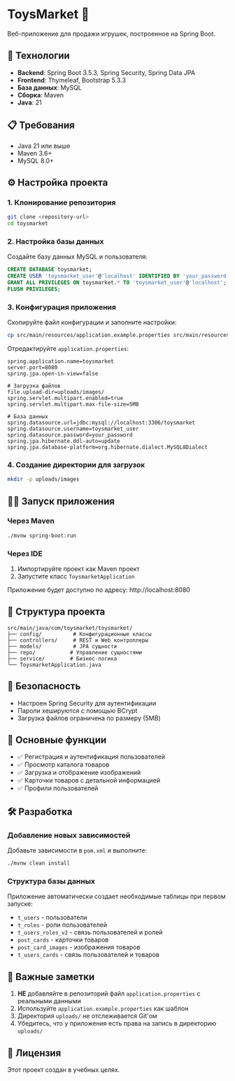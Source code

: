 # ToysMarket 🧸

Веб-приложение для продажи игрушек, построенное на Spring Boot.

## 🚀 Технологии

- **Backend**: Spring Boot 3.5.3, Spring Security, Spring Data JPA
- **Frontend**: Thymeleaf, Bootstrap 5.3.3
- **База данных**: MySQL
- **Сборка**: Maven
- **Java**: 21

## 📋 Требования

- Java 21 или выше
- Maven 3.6+
- MySQL 8.0+

## ⚙️ Настройка проекта

### 1. Клонирование репозитория
```bash
git clone <repository-url>
cd toysmarket
```

### 2. Настройка базы данных
Создайте базу данных MySQL и пользователя:

```sql
CREATE DATABASE toysmarket;
CREATE USER 'toysmarket_user'@'localhost' IDENTIFIED BY 'your_password';
GRANT ALL PRIVILEGES ON toysmarket.* TO 'toysmarket_user'@'localhost';
FLUSH PRIVILEGES;
```

### 3. Конфигурация приложения
Скопируйте файл конфигурации и заполните настройки:

```bash
cp src/main/resources/application.example.properties src/main/resources/application.properties
```

Отредактируйте `application.properties`:
```properties
spring.application.name=toysmarket
server.port=8080
spring.jpa.open-in-view=false

# Загрузка файлов
file.upload-dir=uploads/images/
spring.servlet.multipart.enabled=true
spring.servlet.multipart.max-file-size=5MB

# База данных
spring.datasource.url=jdbc:mysql://localhost:3306/toysmarket
spring.datasource.username=toysmarket_user
spring.datasource.password=your_password
spring.jpa.hibernate.ddl-auto=update
spring.jpa.database-platform=org.hibernate.dialect.MySQL8Dialect
```

### 4. Создание директории для загрузок
```bash
mkdir -p uploads/images
```

## 🏃‍♂️ Запуск приложения

### Через Maven
```bash
./mvnw spring-boot:run
```

### Через IDE
1. Импортируйте проект как Maven проект
2. Запустите класс `ToysmarketApplication`

Приложение будет доступно по адресу: http://localhost:8080

## 📁 Структура проекта

```
src/main/java/com/toysmarket/toysmarket/
├── config/          # Конфигурационные классы
├── controllers/     # REST и Web контроллеры
├── models/          # JPA сущности
├── repo/           # Управление сущностями
├── service/        # Бизнес-логика
└── ToysmarketApplication.java
```

## 🔐 Безопасность

- Настроен Spring Security для аутентификации
- Пароли хешируются с помощью BCrypt
- Загрузка файлов ограничена по размеру (5MB)

## 📝 Основные функции

- ✅ Регистрация и аутентификация пользователей
- ✅ Просмотр каталога товаров
- ✅ Загрузка и отображение изображений
- ✅ Карточки товаров с детальной информацией
- ✅ Профили пользователей

## 🛠️ Разработка

### Добавление новых зависимостей
Добавьте зависимости в `pom.xml` и выполните:
```bash
./mvnw clean install
```

### Структура базы данных
Приложение автоматически создает необходимые таблицы при первом запуске:
- `t_users` - пользователи
- `t_roles` - роли пользователей
- `t_users_roles_v2` - связь пользователей и ролей
- `post_cards` - карточки товаров
- `post_card_images` - изображения товаров
- `t_users_cards` - связь пользователей и товаров

## 🚨 Важные заметки

1. **НЕ** добавляйте в репозиторий файл `application.properties` с реальными данными
2. Используйте `application.example.properties` как шаблон
3. Директория `uploads/` не отслеживается Git'ом
4. Убедитесь, что у приложения есть права на запись в директорию `uploads/`

## 📄 Лицензия

Этот проект создан в учебных целях. 